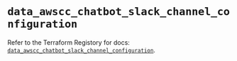 # `data_awscc_chatbot_slack_channel_configuration`

Refer to the Terraform Registory for docs: [`data_awscc_chatbot_slack_channel_configuration`](https://registry.terraform.io/providers/hashicorp/awscc/0.70.0/docs/data-sources/chatbot_slack_channel_configuration).
